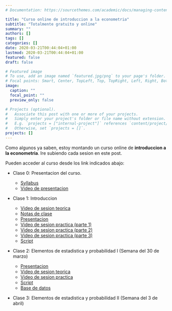 ```yaml
---
# Documentation: https://sourcethemes.com/academic/docs/managing-content/

title: "Curso online de introduccion a la econometria"
subtitle: "Totalmente gratuito y online"
summary: ""
authors: []
tags: []
categories: []
date: 2020-03-21T00:44:04+01:00
lastmod: 2020-03-21T00:44:04+01:00
featured: false
draft: false

# Featured image
# To use, add an image named `featured.jpg/png` to your page's folder.
# Focal points: Smart, Center, TopLeft, Top, TopRight, Left, Right, BottomLeft, Bottom, BottomRight.
image:
  caption: ""
  focal_point: ""
  preview_only: false

# Projects (optional).
#   Associate this post with one or more of your projects.
#   Simply enter your project's folder or file name without extension.
#   E.g. `projects = ["internal-project"]` references `content/project/deep-learning/index.md`.
#   Otherwise, set `projects = []`.
projects: []
---
```

Como algunos ya saben, estoy montando un curso online de **introduccion a la econometria**. Ire subiendo cada sesion en este post.

Pueden acceder al curso desde los link indicados abajo:

* Clase 0: Presentacion del curso.
  + [Syllabus](syllabus_intro_econometria.pdf)
  + [Video de presentacion](https://youtu.be/-olsXU62SeY)

* Clase 1: Introduccion
  + [Video de sesion teorica](https://youtu.be/qpBmjcXG3oc)
  + [Notas de clase](clase_1.pdf)
  + [Presentacion](clase_1_pres.pdf)
  + [Video de sesion practica (parte 1)](https://youtu.be/ab-EHHPKr1w)
  + [Video de sesion practica (parte 2)](https://youtu.be/WTc6F9o4rbM)
  + [Video de sesion practica (parte 3)](https://youtu.be/owuknUzTWd4)
  + [Script](clase1.R)

* Clase 2: Elementos de estadistica y probabilidad I (Semana del 30 de marzo)
  + [Presentacion](clase_2_pres.pdf)
  + [Video de sesion teorica](https://youtu.be/uUTnAOzUTpU)
  + [Video de sesion practica](https://youtu.be/1ANEfYrLtgg)
  + [Script](practica_2.R)
  + [Base de datos](dat_clase2.xlsx)

* Clase 3: Elementos de estadistica y probabilidad II (Semana del 3 de abril)